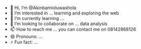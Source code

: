 - 👋 Hi, I’m @Akinbamioluwashola
- 👀 I’m interested in ... learning and exploring the web
- 🌱 I’m currently learning ... 
- 💞️ I’m looking to collaborate on ... data analysis
- 📫 How to reach me ... you can contact me on 08142868126
- 😄 Pronouns: ...
- ⚡ Fun fact: ...

<!---
Akinbamioluwashola/Akinbamioluwashola is a ✨ special ✨ repository because its `README.md` (this file) appears on your GitHub profile.
You can click the Preview link to take a look at your changes.
--->
